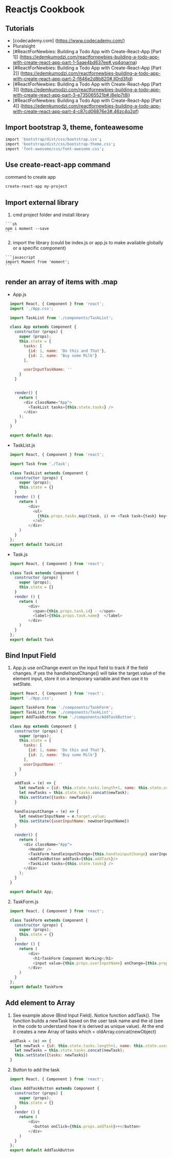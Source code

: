 # Reactjs Cookbook

## Tutorials
- [codecademy.com] (https://www.codecademy.com/)
- Pluralsight
- [#ReactForNewbies: Building a Todo App with Create-React-App [Part 1]] (https://edemkumodzi.com/reactfornewbies-building-a-todo-app-with-create-react-app-part-1-5aae4bd637ee#.yq4qnarna)
- [#ReactForNewbies: Building a Todo App with Create-React-App [Part 2]] (https://edemkumodzi.com/reactfornewbies-building-a-todo-app-with-create-react-app-part-2-f846e2d8b820#.ll0rd3fid)
- [#ReactForNewbies: Building a Todo App with Create-React-App [Part 3]] (https://edemkumodzi.com/reactfornewbies-building-a-todo-app-with-create-react-app-part-3-e735065521b#.l8elp7t8l)
- [#ReactForNewbies: Building a Todo App with Create-React-App [Part 4]] (https://edemkumodzi.com/reactfornewbies-building-a-todo-app-with-create-react-app-part-4-c87cd06876e3#.46zc4q2qf)

## Import bootstrap 3, theme, fonteawesome

```sh
import 'bootstrap/dist/css/bootstrap.css';
import 'bootstrap/dist/css/bootstrap-theme.css';
import 'font-awesome/css/font-awesome.css';
```


## Use create-react-app command
command to create app
```sh
create-react-app my-project
```

## Import external library

  1. cmd project folder and install library
  
    ```sh
    npm i moment --save
    ```
    
  2. import the library (could be index.js or app.js to make available globally or a specific component)
  
    ```javascript
    import Moment from 'moment';
    ```
    
## render an array of items with .map

  - App.js
  
  ```javascript
    import React, { Component } from 'react';
    import './App.css';

    import TaskList from './components/TaskList';

    class App extends Component {
      constructor (props) {
        super (props);
        this.state = {
          tasks: [
            {id: 1, name: 'Do this and That'},
            {id: 2, name: 'Buy some Milk'}
          ],

          userInputTaskName: ''
        }
      }


      render() {
        return (
          <div className="App">
            <TaskList tasks={this.state.tasks} />
          </div>
        );
      }
    }

    export default App;
```

  - TaskList.js
  
  ```javascript
    import React, { Component } from 'react';

    import Task from './Task';

    class TaskList extends Component {
      constructor (props) {
        super (props);
        this.state = {}
      }
      render () {
        return (
            <div>
              <ul>
                {this.props.tasks.map((task, i) => <Task task={task} key={i}/>)}
              </ul>
            </div>
        )
      }
    };
    export default TaskList
  ```

  - Task.js
  
  ```javascript
    import React, { Component } from 'react';

    class Task extends Component {
      constructor (props) {
        super (props);
        this.state = {}
      }
      render () {
        return (
            <div>
              <span>{this.props.task.id} - </span>
              <label>{this.props.task.name}  </label>
            </div>
        )
      }
    };
    export default Task
  ```


## Bind Input Field

  1. App.js
  use onChange event on the input field to track if the field changes. if yes the handleInputChange() will take the target.value of the   element input, store it on a temporary variable and then use it to setState.
  
  ```javascript
    import React, { Component } from 'react';
    import './App.css';

    import TaskForm from './components/TaskForm';
    import TaskList from './components/TaskList';
    import AddTaskButton from './components/AddTaskButton';

    class App extends Component {
      constructor (props) {
        super (props);
        this.state = {
          tasks: [
            {id: 1, name: 'Do this and That'},
            {id: 2, name: 'Buy some Milk'}
          ],
          userInputName: ''
        }
      }

      addTask = (e) => {
        let newTask = {id: this.state.tasks.length+1, name: this.state.userInputName};
        let newTasks = this.state.tasks.concat(newTask);
        this.setState({tasks: newTasks})
      }

      handleinputChange = (e) => {
        let newUserInputName = e.target.value;
        this.setState({userInputName: newUserInputName})
      }

      render() {
        return (
          <div className="App">
            <Header />
            <TaskForm handleinputChange={this.handleinputChange} userInputName={this.userInputName}/>
            <AddTaskButton addTask={this.addTask}/>
            <TaskList tasks={this.state.tasks} />
          </div>
        );
      }
    }

    export default App;
  ```
  
  2. TaskForm.js
  
  ```javascript
    import React, { Component } from 'react';

    class TaskForm extends Component {
      constructor (props) {
        super (props);
        this.state = {}
      }
      render () {
        return (
            <div>
              <h1>TaskForm Component Working</h1>
              <input value={this.props.userInputName} onChange={this.props.handleinputChange} />
            </div>
        )
      }
    };
    export default TaskForm
  ```

## Add element to Array

  1. See example above (Bind Input Field). Notice function addTask(). The function builds a newTask based on the user task name and the id (see in the code to understand how it is derived as unique value). At the end it creates a new Array of tasks which = oldArray.concat(newObject)
  
  ```javascript
    addTask = (e) => {
      let newTask = {id: this.state.tasks.length+1, name: this.state.userInputName};
      let newTasks = this.state.tasks.concat(newTask);
      this.setState({tasks: newTasks})
    }
  ```

  2. Button to add the task
  
  ```javascript
    import React, { Component } from 'react';

    class AddTaskButton extends Component {
      constructor (props) {
        super (props);
        this.state = {}
      }
      render () {
        return (
            <div>
              <button onClick={this.props.addTask}>+</button>
            </div>
        )
      }
    };
    export default AddTaskButton
  ```
